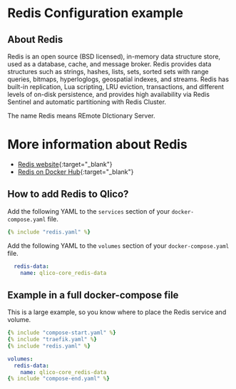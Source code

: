 # Redis Configuration example

## About Redis

Redis is an open source (BSD licensed), in-memory data structure store, used as
a database, cache, and message broker. Redis provides data structures such as
strings, hashes, lists, sets, sorted sets with range queries, bitmaps,
hyperloglogs, geospatial indexes, and streams. Redis has built-in replication,
Lua scripting, LRU eviction, transactions, and different levels of on-disk
persistence, and provides high availability via Redis Sentinel and automatic
partitioning with Redis Cluster.

The name Redis means REmote DIctionary Server.

# More information about Redis

* [Redis website](https://redis.io/){:target="_blank"}
* [Redis on Docker Hub](https://hub.docker.com/_/redis){:target="_blank"}

## How to add Redis to Qlico?

Add the following YAML to the `services` section of your `docker-compose.yaml`
file.

```yaml title="qlico-core/docker-compose.yaml"
{% include "redis.yaml" %}
```

Add the following YAML to the `volumes` section of your `docker-compose.yaml`
file.

```yaml title="qlico-core/docker-compose.yaml"
  redis-data:
    name: qlico-core_redis-data
```

## Example in a full docker-compose file

This is a large example, so you know where to place the Redis service and
volume.

```yaml title="qlico-core/docker-compose.yaml"
{% include "compose-start.yaml" %}
{% include "traefik.yaml" %}
{% include "redis.yaml" %}

volumes:
  redis-data:
    name: qlico-core_redis-data
{% include "compose-end.yaml" %}
```
